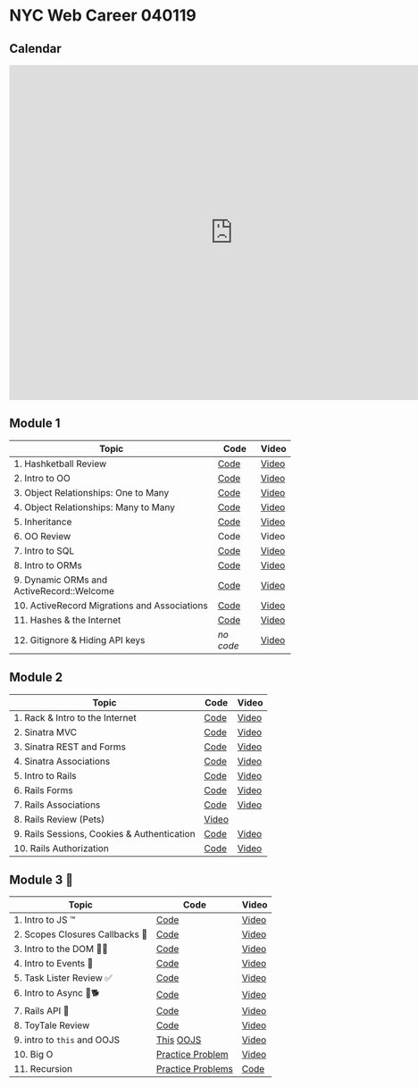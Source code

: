 # NYC Web Career 040119

## Calendar
<iframe src="https://calendar.google.com/calendar/embed?mode=WEEK&amp;height=600&amp;wkst=1&amp;bgcolor=%23FFFFFF&amp;src=flatironschool.com_p5nmm9o1912pbuhcip1gl2gjk0@group.calendar.google.com&amp;color=%23B1365F&amp;ctz=America%2FNew_York" style="border-width:0" width="800" height="600" frameborder="0" scrolling="no"></iframe>

## Module 1
| Topic            | Code                | Video                |
| -----            | ----                | -----                |
| 1. Hashketball Review | [Code](https://github.com/learn-co-students/nyc-web-students-040119/tree/master/01-hashketball-review) | [Video](https://www.youtube.com/watch?v=BbCUwUEl1Oo&feature=youtu.be) |
| 2. Intro to OO | [Code](https://github.com/learn-co-students/nyc-web-students-040119/tree/master/02-intro-to-oo) | [Video](https://www.youtube.com/watch?v=oVvWYO92gvg&feature=youtu.be)|
| 3. Object Relationships: One to Many | [Code](https://github.com/learn-co-students/nyc-web-students-040119/tree/master/03-oo-relations-one-to-many) | [Video](https://www.youtube.com/watch?v=0BX8PedZl9c&feature=youtu.be) |
| 4. Object Relationships: Many to Many | [Code](https://github.com/learn-co-students/nyc-web-students-040119/tree/master/04-oo-many-to-many) | [Video](https://www.youtube.com/watch?v=v_MYk1Dp8n4&feature=youtu.be) |
| 5. Inheritance | [Code](https://github.com/learn-co-students/nyc-web-students-040119) | [Video](https://www.youtube.com/watch?v=7sxQ14x5SVA&feature=youtu.be) |
| 6. OO Review | Code | Video |
| 7. Intro to SQL | [Code](https://github.com/learn-co-students/nyc-web-students-040119/tree/master/07-into-to-sql) | [Video](https://www.youtube.com/watch?v=paniXJk9SjY&feature=youtu.be) |
| 8. Intro to ORMs | [Code](https://github.com/learn-co-students/nyc-web-students-040119/tree/master/08-intro-to-orms) | [Video](https://www.youtube.com/watch?v=RAuK0xOWVCA&feature=youtu.be) |
| 9. Dynamic ORMs and ActiveRecord::Welcome | [Code](https://github.com/learn-co-students/nyc-web-students-040119/tree/master/09-dynamic-orms) | [Video](https://www.youtube.com/watch?v=cSSaS2cQIbI&feature=youtu.be) |
| 10. ActiveRecord Migrations and Associations | [Code](https://github.com/learn-co-students/nyc-web-students-040119/tree/master/10-activerecord) | [Video](https://www.youtube.com/watch?v=QLO5OUjFQ1s&feature=youtu.be) | 
| 11. Hashes & the Internet | [Code](https://github.com/learn-co-students/nyc-web-students-040119/tree/master/11-hashes-and-the-internet) | [Video](https://www.youtube.com/watch?v=pCFhMfOpPDQ&feature=youtu.be) |
| 12. Gitignore & Hiding API keys | _no code_ | [Video](https://www.youtube.com/watch?v=5MEpPVREUjE&feature=youtu.be) |

## Module 2
| Topic            | Code                | Video                |
| -----            | ----                | -----                |
| 1. Rack & Intro to the Internet | [Code](https://github.com/learn-co-students/nyc-web-students-040119/tree/master/13-rack-intro) | [Video](https://youtu.be/WuTZIAvHpG0) |
| 2. Sinatra MVC | [Code](https://github.com/learn-co-students/nyc-web-students-040119/tree/master/14-sinatra-mvc/rappers) | [Video](https://youtu.be/LbfPC0AgH7c) |
| 3. Sinatra REST and Forms | [Code](https://github.com/learn-co-students/nyc-web-students-040119/tree/master/15-sinatra-REST/rappers) | [Video](https://youtu.be/PUmZmTIFCrc) |
| 4. Sinatra Associations | [Code](https://github.com/learn-co-students/nyc-web-students-040119/tree/master/16-sinatra-associations) | [Video](https://youtu.be/ir9w3cNVsgA) |
| 5. Intro to Rails | [Code](https://github.com/learn-co-students/nyc-web-students-040119/tree/master/17-rails-intro/rappers-app) | [Video](https://youtu.be/L8ypPFahIHc)
| 6. Rails Forms | [Code](https://github.com/learn-co-students/nyc-web-students-040119/tree/master/18-rails-forms/rappers-app) | [Video](https://youtu.be/qCaak-fppqU)
| 7. Rails Associations | [Code](https://github.com/learn-co-students/nyc-web-students-040119/tree/master/19-rails-associations/rappers-app) | [Video](https://youtu.be/Wk5LLKgGl_w)
| 8. Rails Review (Pets) | [Video](https://youtu.be/LlIpagmkJg8)
| 9. Rails Sessions, Cookies & Authentication | [Code](https://github.com/learn-co-students/nyc-web-students-040119/tree/master/21-rails-auth/rappers-app)| [Video](https://youtu.be/KwQ8sV6NRp8)
| 10. Rails Authorization | [Code](https://github.com/learn-co-students/nyc-web-students-040119/tree/master/22-rails-authorization/rappers-app)| [Video](https://youtu.be/bJNawaFT1uo) | 


## Module 3 🤠
| Topic            | Code                | Video                |
| -----            | ----                | -----                |
| 1. Intro to JS ™️| [Code](https://github.com/learn-co-students/nyc-web-students-040119/tree/master/23-intro-to-js) | [Video](https://youtu.be/GNXkqqYHsvA) |
| 2. Scopes Closures Callbacks 🔭 | [Code](https://github.com/learn-co-students/nyc-web-students-040119/tree/master/24-scopes-closures-callbacks) | [Video](https://youtu.be/k9O1-TFsEjY) |
| 3. Intro to the DOM 🏡🌳 | [Code](https://github.com/learn-co-students/nyc-web-students-040119/tree/master/25-DOM-intro) | [Video](https://youtu.be/6x6Scoy13G8) |
| 4. Intro to Events 🤔 | [Code](https://github.com/learn-co-students/nyc-web-students-040119/tree/master/26-intro-to-events) | [Video](https://youtu.be/pp-7E5xe4PM) |
| 5. Task Lister Review ✅ | [Code](https://github.com/learn-co-students/nyc-web-students-040119/tree/master/27-task-lister-review) | [Video](https://youtu.be/uahZHxUmMSI) |
| 6. Intro to Async 🐶🐕 | [Code](https://github.com/learn-co-students/nyc-web-students-040119/tree/master/28-intro-to-AJAX) | [Video](https://youtu.be/M-nFOJ877ts) |
| 7. Rails API 🚂 | [Code](https://github.com/learn-co-students/nyc-web-students-040119/tree/master/30-rails-api) | [Video](https://youtu.be/jW_mjFO3c84) |
| 8. ToyTale Review  | [Code](https://github.com/learn-co-students/nyc-web-students-040119/tree/master/31-js-review-toytale) | [Video](https://youtu.be/CTPzClLuFJY) |
| 9. intro to `this` and OOJS  | [This](https://github.com/learn-co-students/nyc-web-students-040119/tree/master/31-execution-context-this) [OOJS](https://github.com/learn-co-students/nyc-web-students-040119/tree/master/32-oojs-prototype) | [Video](https://youtu.be/fis0tqVOk0U) |
| 10. Big O | [Practice Problem](https://gist.github.com/alexgriff/0061bd3ff76c06341a62489899890b01) | [Video](https://www.youtube.com/watch?v=-qBv60OtFho&feature=youtu.be) |
| 11. Recursion | [Practice Problems](https://github.com/alexgriff/wdf_recursion_exercises) | [Code](git@github.com:learn-co-curriculum/prep-for-redux.git) |

